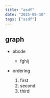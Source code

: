 ```yaml
---
title: "asdf"
date: "2025-05-10"
tags: ["asdf"]
---
```


## graph

- abcde
  - fghij

- ordering
  1. first
  2. second
  3. third

